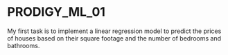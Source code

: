 # PRODIGY_ML_01
My first task is to implement a linear regression model to predict the prices of houses based on their square footage and the number of bedrooms and bathrooms.
